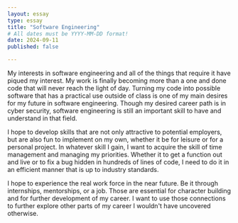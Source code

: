 ```yaml
---
layout: essay
type: essay
title: "Software Engineering"
# All dates must be YYYY-MM-DD format!
date: 2024-09-11
published: false

---
```


My interests in software engineering and all of the things that require it have piqued my interest. My work is finally becoming more than a one and done code that will never reach the light of day. Turning my code into possible software that has a practical use outside of class is one of my main desires for my future in software engineering. Though my desired career path is in cyber security, software engineering is still an important skill to have and understand in that field.

I hope to develop skills that are not only attractive to potential employers, but are also fun to implement on my own, whether it be for leisure or for a personal project. In whatever skill I gain, I want to acquire the skill of time management and managing my priorities. Whether it to get a function out and live or to fix a bug hidden in hundreds of lines of code, I need to do it in an efficient manner that is up to industry standards.

I hope to experience the real work force in the near future. Be it through internships, mentorships, or a job. Those are essential for character building and for further development of my career. I want to use those connections to further explore other parts of my career I wouldn't have uncovered otherwise.
